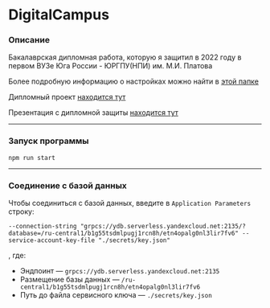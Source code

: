 # DigitalCampus

### Описание

Бакалаврская дипломная работа, которую я защитил в 2022 году в первом ВУЗе Юга России - ЮРГПУ(НПИ) им. М.И. Платова

Более подробную информацию о настройках можно найти в [этой папке](https://github.com/eCoolGe/digitalcampus/tree/master/secrets/information)

Дипломный проект [находится тут](https://github.com/eCoolGe/digitalcampus/blob/master/secrets/information/%D0%92%D0%9A%D0%A0_090302-%D0%98%D0%A1%D0%A2%D0%B0-%D0%BE18_%D0%9A%D0%BE%D0%BD%D0%BE%D0%B2%D0%B0%D0%BB%D0%BE%D0%B2%20%D0%9D.%D0%90..pdf)

Презентация с дипломной защиты [находится тут](https://github.com/eCoolGe/digitalcampus/blob/master/secrets/information/%D0%92%D0%9A%D0%A0_%D0%9F%D1%80%D0%B5%D0%B7%D0%B5%D0%BD%D1%82%D0%B0%D1%86%D0%B8%D1%8F.pdf)
___

### Запуск программы
`npm run start`

___

### Соединение с базой данных
Чтобы соединиться с базой данных, введите в `Application Parameters` строку:
```
--connection-string "grpcs://ydb.serverless.yandexcloud.net:2135/?database=/ru-central1/b1g55tsdmlpugj1rcn8h/etn4opalg0nl3lir7fv6" --service-account-key-file "./secrets/key.json"
```
, где:

* Эндпоинт — `grpcs://ydb.serverless.yandexcloud.net:2135` 
* Размещение базы данных — `/ru-central1/b1g55tsdmlpugj1rcn8h/etn4opalg0nl3lir7fv6`
* Путь до файла сервисного ключа — `./secrets/key.json`

